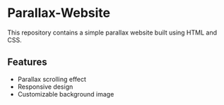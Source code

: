 # Parallax-Website

This repository contains a simple parallax website built using HTML and CSS.

## Features

- Parallax scrolling effect
- Responsive design
- Customizable background image
